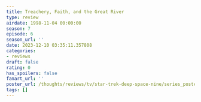 ```yaml
---
title: Treachery, Faith, and the Great River
type: review
airdate: 1998-11-04 00:00:00
season: 7
episode: 6
season_url: ''
date: 2023-12-10 03:35:11.357808
categories:
- reviews
draft: false
rating: 0
has_spoilers: false
fanart_url: ''
poster_url: /thoughts/reviews/tv/star-trek-deep-space-nine/series_poster.jpg
tags: []
---
```


